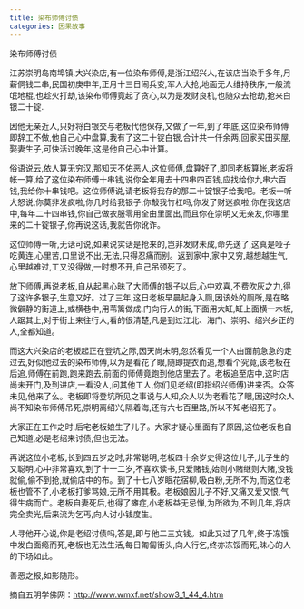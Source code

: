 ```yaml
---
title: 染布师傅讨债
categories: 因果故事
---
```


	   
染布师傅讨债

江苏崇明岛南埠镇,大兴染店,有一位染布师傅,是浙江绍兴人,在该店当染手多年,月薪侗钱二串,民国初庚申年,正月十三日闹兵变,军人大抢,地面无人维持秩序,一般流氓地棍,也趁火打劫,该染布师傅竟起了贪心,以为是发财良机,也随众去抢劫,抢来白银二十锭.

因他无亲近人,只好将白银交与老板代他保存,又做了一年,到了年底,这位染布师傅即辞工不做,他自己心中盘算,我有了这二十锭白银,合计共一仟余两,回家买田买屋,娶妻生子,可快活过晚年,这是他自己心中计算。

俗语说云,依人算无穷汉,那知天不佑恶人,这位师傅,盘算好了,即同老板算帐,老板将帐一算,给了这位染布师傅十串钱,说你全年用去十四串四百钱,应找给你九串六百钱,我给你十串钱吧。这位师傅说,请老板将我存的那二十锭银子给我吧。老板一听大怒说,你莫非发疯啦,你几时给我银子,你敲我竹杠吗,你发了财迷疯啦,你在我这店中,每年二十四串钱,你自己做衣服零用全由里面出,而且你在崇明又无亲友,你哪里来的二十锭银子,你再说这话,我就告你讹诈。

这位师傅一听,无话可说,如果说实话是抢来的,岂非发财未成,命先送了,这真是哑子吃黄连,心里苦,口里说不出,无法,只得忍痛而别。返到家中,家中又穷,越想越生气,心里越难过,工又没得做,一时想不开,自己吊颈死了。

放下师傅,再说老板,自从起黑心昧了大师傅的银子以后,心中欢喜,不费吹灰之力,得了这许多银子,生意又好。过了三年,这日老板早晨起身入厕,因该处的厕所,是在略微僻静的街道上,或横巷中,用苇篱做成,门向行人的街,下面用大缸,缸上面横一木板,人踞其上,对于街上来往行人,看的很清楚,凡是到过江北、海门、崇明、绍兴乡正的人,全都知道。

而这大兴染店的老板起正在登坑之际,因天尚未明,忽然看见一个人由面前急急的走过去,好似他过去的染布师傅,以为是看花了眼,随即提衣而追,想看个究竟,该老板在后追,师傅在前跑,跑来跑去,前面的师傅竟跑到他店里去了。老板追至店中,这时店尚未开门,及到进店,一看没人,问其他工人,你们见老绍(即指绍兴师傅)进来否。众答未见,他来了么。老板即将登坑所见之事说与人知,众人以为老看花了眼,因这时众人尚不知染布师傅吊死,崇明离绍兴,隔着海,还有六七百里路,所以不知老绍死了。

大家正在工作之时,后宅老板娘生了儿子。大家才疑心里面有了原因,这位老板也自己知道,必是老绍来讨债,但也无法。

再说这位小老板,长到四五岁之时,非常聪明,老板四十余岁史得这位儿子,儿子生的又聪明,心中非常喜欢,到了十一二岁,不喜欢读书,只爱赌钱,始则小赌继则大赌,没钱就偷,偷不到抢,就偷店中的布。到了十七八岁眠花宿柳,吸白粉,无所不为,而这位老板也管不了,小老板打爹骂娘,无所不用其极。老板娘因儿子不好,又痛又爱又恨,气得生病而亡。老板自妻死后,也得了瘫症,小老板益无忌惮,为所欲为,不到几年,将店完全卖光,后来流为乞丐,向人讨小钱度生。

人寻他开心说,你是老绍讨债吗,答是,即与他二三文钱。如此又过了几年,终于冻饿中发白面瘾而死,老板也无法生活,每日匍匐街头,向人行乞,终亦冻馁而死,昧心的人的下场如此。

善恶之报,如影随形。

摘自五明学佛网：http://www.wmxf.net/show3_1_44_4.htm
